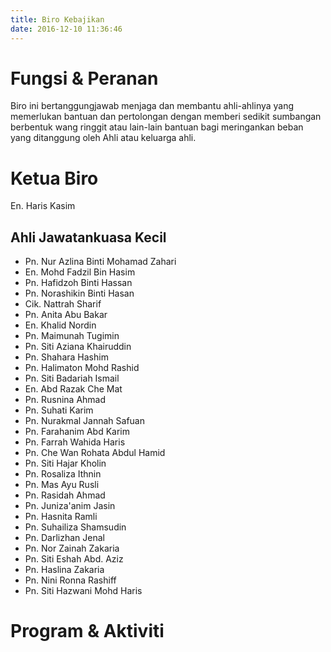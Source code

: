 ```yaml
---
title: Biro Kebajikan
date: 2016-12-10 11:36:46
---
```

# Fungsi & Peranan
Biro ini bertanggungjawab menjaga dan membantu ahli-ahlinya yang memerlukan bantuan dan pertolongan dengan memberi sedikit sumbangan berbentuk wang ringgit atau lain-lain bantuan bagi meringankan beban yang ditanggung oleh Ahli atau keluarga ahli.

# Ketua Biro
En. Haris Kasim
## Ahli Jawatankuasa Kecil
* Pn. Nur Azlina Binti Mohamad Zahari
* En. Mohd Fadzil Bin Hasim
* Pn. Hafidzoh Binti Hassan 
* Pn. Norashikin Binti Hasan 
* Cik. Nattrah Sharif 
* Pn. Anita Abu Bakar
* En. Khalid Nordin 
* Pn. Maimunah Tugimin
* Pn. Siti Aziana Khairuddin 
* Pn. Shahara Hashim 
* Pn. Halimaton Mohd Rashid 
* Pn. Siti Badariah Ismail 
* En. Abd Razak Che Mat 
* Pn. Rusnina Ahmad 
* Pn. Suhati Karim 
* Pn. Nurakmal Jannah Safuan 
* Pn. Farahanim Abd Karim 
* Pn. Farrah Wahida Haris 
* Pn. Che Wan Rohata Abdul Hamid 
* Pn. Siti Hajar Kholin 
* Pn. Rosaliza Ithnin 
* Pn. Mas Ayu Rusli 
* Pn. Rasidah Ahmad 
* Pn. Juniza'anim Jasin 
* Pn. Hasnita Ramli 
* Pn. Suhailiza Shamsudin 
* Pn. Darlizhan Jenal 
* Pn. Nor Zainah Zakaria 
* Pn. Siti Eshah Abd. Aziz 
* Pn. Haslina Zakaria 
* Pn. Nini Ronna Rashiff 
* Pn. Siti Hazwani Mohd Haris 

# Program & Aktiviti
